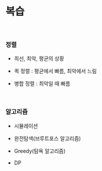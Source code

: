 # 복습

<br>

### 정렬

- 최선, 최악, 평균의 상황

- 퀵 정렬 : 평균에서 빠름, 최악에서 느림

- 병합 정렬 : 최악일 때 빠름

<br>

### 알고리즘

- 시뮬레이션

- 완전탐색(브루트포스 알고리즘)

- Greedy(탐욕 알고리즘)

- DP